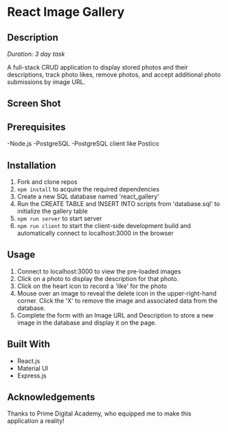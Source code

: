 # React Image Gallery

## Description

*Duration: 3 day task*

A full-stack CRUD application to display stored photos and their descriptions, track photo likes, remove photos, and accept additional photo submissions by image URL.

## Screen Shot

## Prerequisites

-Node.js
-PostgreSQL
-PostgreSQL client like Postico

## Installation

1. Fork and clone repos
2. `npm install` to acquire the required dependencies
3. Create a new SQL database named 'react_gallery'
4. Run the CREATE TABLE  and INSERT INTO scripts from 'database.sql' to initialize the gallery table
5. `npm run server` to start server
6. `npm run client` to start the client-side development build and automatically connect to localhost:3000 in the browser

## Usage

1. Connect to localhost:3000 to view the pre-loaded images
2. Click on a photo to display the description for that photo.
3. Click on the heart icon to record a 'like' for the photo
4. Mouse over an image to reveal the delete icon in the upper-right-hand corner. Click the 'X' to remove the image and associated data from the database.
5. Complete the form with an Image URL and Description to store a new image in the database and display it on the page.

## Built With

- React.js
- Material UI
- Express.js

## Acknowledgements

Thanks to Prime Digital Academy, who equipped me to make this application a reality!
